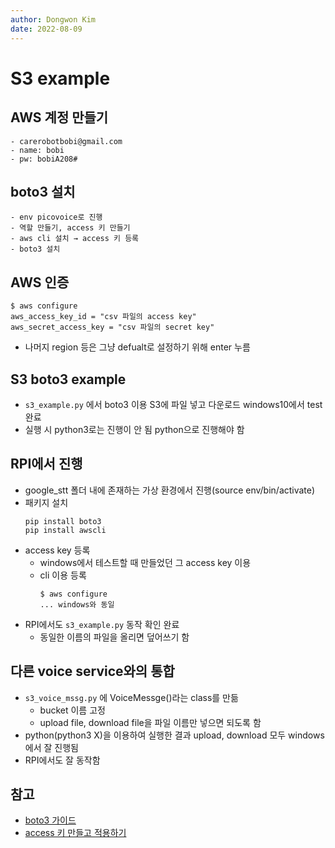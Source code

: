 ```yaml
---
author: Dongwon Kim
date: 2022-08-09
---
```


# S3 example

## AWS 계정 만들기
    - carerobotbobi@gmail.com
    - name: bobi
    - pw: bobiA208#
## boto3 설치
    - env picovoice로 진행
    - 역할 만들기, access 키 만들기
    - aws cli 설치 → access 키 등록
    - boto3 설치

## AWS 인증
```
$ aws configure
aws_access_key_id = "csv 파일의 access key"
aws_secret_access_key = "csv 파일의 secret key"
```
- 나머지 region 등은 그냥 defualt로 설정하기 위해 enter 누름

## S3 boto3 example
- `s3_example.py` 에서 boto3 이용 S3에 파일 넣고 다운로드 windows10에서 test 완료
- 실행 시 python3로는 진행이 안 됨 python으로 진행해야 함

## RPI에서 진행
- google_stt 폴더 내에 존재하는 가상 환경에서 진행(source env/bin/activate)
- 패키지 설치
    ```
    pip install boto3
    pip install awscli
    ```
- access key 등록
    - windows에서 테스트할 때 만들었던 그 access key 이용
    - cli 이용 등록
        ```
        $ aws configure
        ... windows와 동일
        ```
- RPI에서도 `s3_example.py` 동작 확인 완료
    - 동일한 이름의 파일을 올리면 덮어쓰기 함

## 다른 voice service와의 통합
- `s3_voice_mssg.py` 에 VoiceMessge()라는 class를 만듦
    - bucket 이름 고정
    - upload file, download file을 파일 이름만 넣으면 되도록 함
- python(python3 X)을 이용하여 실행한 결과 upload, download 모두 windows에서 잘 진행됨
- RPI에서도 잘 동작함
## 참고

- [boto3 가이드](https://boto3.amazonaws.com/v1/documentation/api/latest/guide/quickstart.html)
- [access 키 만들고 적용하기](https://docs.aws.amazon.com/IAM/latest/UserGuide/id_credentials_access-keys.html#Using_CreateAccessKey)